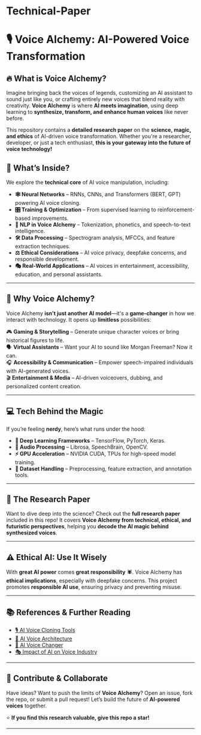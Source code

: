 # Technical-Paper

# 🎙️ Voice Alchemy: AI-Powered Voice Transformation

## 🔥 What is Voice Alchemy?  
Imagine bringing back the voices of legends, customizing an AI assistant to sound just like you, or crafting entirely new voices that blend reality with creativity. **Voice Alchemy** is where **AI meets imagination**, using deep learning to **synthesize, transform, and enhance human voices** like never before.  

This repository contains a **detailed research paper** on the **science, magic, and ethics** of AI-driven voice transformation. Whether you're a researcher, developer, or just a tech enthusiast, **this is your gateway into the future of voice technology!**  

## 🧠 What’s Inside?  
We explore the **technical core** of AI voice manipulation, including:  
- **🕸️ Neural Networks** – RNNs, CNNs, and Transformers (BERT, GPT) powering AI voice cloning.  
- **🎛️ Training & Optimization** – From supervised learning to reinforcement-based improvements.  
- **🎤 NLP in Voice Alchemy** – Tokenization, phonetics, and speech-to-text intelligence.  
- **🛠️ Data Processing** – Spectrogram analysis, MFCCs, and feature extraction techniques.  
- **⚖️ Ethical Considerations** – AI voice privacy, deepfake concerns, and responsible development.  
- **🎭 Real-World Applications** – AI voices in entertainment, accessibility, education, and personal assistants.  

---

## 🚀 Why Voice Alchemy?  
Voice Alchemy **isn't just another AI model**—it's a **game-changer** in how we interact with technology. It opens up **limitless** possibilities:  

🎮 **Gaming & Storytelling** – Generate unique character voices or bring historical figures to life.  
🗣️ **Virtual Assistants** – Want your AI to sound like Morgan Freeman? Now it can.  
🎧 **Accessibility & Communication** – Empower speech-impaired individuals with AI-generated voices.  
🎬 **Entertainment & Media** – AI-driven voiceovers, dubbing, and personalized content creation.  

---

## 💻 Tech Behind the Magic  
If you’re feeling **nerdy**, here’s what runs under the hood:  

- **🔗 Deep Learning Frameworks** – TensorFlow, PyTorch, Keras.  
- **🎵 Audio Processing** – Librosa, SpeechBrain, OpenCV.  
- **⚡ GPU Acceleration** – NVIDIA CUDA, TPUs for high-speed model training.  
- **📡 Dataset Handling** – Preprocessing, feature extraction, and annotation tools.  

---

## 📜 The Research Paper  
Want to dive deep into the science? Check out the **full research paper** included in this repo! It covers **Voice Alchemy from technical, ethical, and futuristic perspectives**, helping you **decode the AI magic behind synthesized voices**.  

---

## ⚠️ Ethical AI: Use It Wisely  
With **great AI power** comes **great responsibility** 🕷️. Voice Alchemy has **ethical implications**, especially with deepfake concerns. This project promotes **responsible AI use**, ensuring privacy and preventing misuse.  

---

## 📚 References & Further Reading  
- [🎙️ AI Voice Cloning Tools](https://www.geeksforgeeks.org/best-ai-voice-cloning-tools/)  
- [📡 AI Voice Architecture](https://docs-previous.pega.com/pega-sales-automation-implementationguide/87/voice-ai-architecture)  
- [🔄 AI Voice Changer](https://medium.com/axinc-ai/rvc-an-ai-powered-voice-changer-39927cc83bee)  
- [🎭 Impact of AI on Voice Industry](https://www.acadecraft.com/blog/impact-of-ai-on-voice-over-industry/)  

---

## 🤝 Contribute & Collaborate  
Have ideas? Want to push the limits of **Voice Alchemy**? Open an issue, fork the repo, or submit a pull request! Let’s build the future of **AI-powered voices** together.  

⭐ **If you find this research valuable, give this repo a star!**  

---
